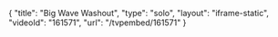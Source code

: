 {
    "title": "Big Wave Washout",
    "type": "solo",
    "layout": "iframe-static",
    "videoId": "161571",
    "url": "\/tvpembed\/161571"
}